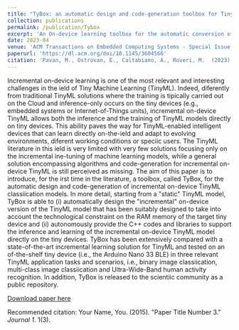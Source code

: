 ```yaml
---
title: "TyBox: an automatic design and code-generation toolbox for TinyML incremental on-device learning"
collection: publications
permalink: /publication/Tybox
excerpt: 'An On-device learning toolbox for the automatic conversion of a static tinyML solution to an incremental learning one.'
date: 2023-04
venue: 'ACM Transactions on Embedded Computing Systems - Special Issue on TinyML'
paperurl: 'https://dl.acm.org/doi/10.1145/3604566'
citation: 'Pavan, M., Ostrovan, E., Caltabiano, A., Roveri, M.  (2023). &quot;TyBox: an automatic design and code-generation toolbox for TinyML incremental on-device learning&quot; <i>ACM Transactions on Embedded Computing Systems - Special Issue on TinyML</i>. 1(3).'
---
```

Incremental on-device learning is one of the most relevant and interesting challenges in the ield of Tiny Machine Learning (TinyML). Indeed, diferently from traditional TinyML solutions where the training is tipically carried out on the Cloud and inference-only occurs on the tiny devices (e.g., embedded systems or Internet-of-Things units), incremental on-device TinyML allows both the inference and the training of TinyML models directly on tiny devices. This ability paves the way for TinyML-enabled intelligent devices that can learn directly on-the-ield and adapt to evolving environments, diferent working conditions or speciic users. The TinyML literature in this ield is very limited with very few solutions focusing only on the incremental ine-tuning of machine learning models, while a general solution encompassing algorithms and code-generation for incremental on-device TinyML is still perceived as missing. The aim of this paper is to introduce, for the irst time in the literature, a toolbox, called TyBox, for the automatic design and code-generation of incremental on-device TinyML classiication models. In more detail, starting from a "static" TinyML model, TyBox is able to (i) automatically design the "incremental" on-device version of the TinyML model that has been suitably designed to take into account the technological constraint on the RAM memory of the target tiny device and (ii) autonomously provide the C++ codes and libraries to support the inference and learning of the incremental on-device TinyML model directly on the tiny devices.
TyBox has been extensively compared with a state-of-the-art incremental learning solution for TinyML and tested on an of-the-shelf tiny device (i.e., the Arduino Nano 33 BLE) in three relevant TinyML application tasks and scenarios, i.e., binary image classiication, multi-class image classiication and Ultra-Wide-Band human activity recognition. In addition, TyBox is released to the scientiic community as a public repository.

[Download paper here](https://dl.acm.org/doi/10.1145/3604566)

Recommended citation: Your Name, You. (2015). "Paper Title Number 3." <i>Journal 1</i>. 1(3).
